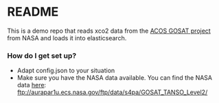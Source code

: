 # README #

This is a demo repo that reads xco2 data from the [ACOS GOSAT project](http://disc.sci.gsfc.nasa.gov/datacollection/ACOS_L2S_V3.3.html#tabs-2) from NASA and loads it into elasticsearch. 

### How do I get set up? ###

* Adapt config.json to your situation
* Make sure you have the NASA data available. You can find the NASA data [here](ftp://aurapar1u.ecs.nasa.gov/ftp/data/s4pa/GOSAT_TANSO_Level2/): ftp://aurapar1u.ecs.nasa.gov/ftp/data/s4pa/GOSAT_TANSO_Level2/
